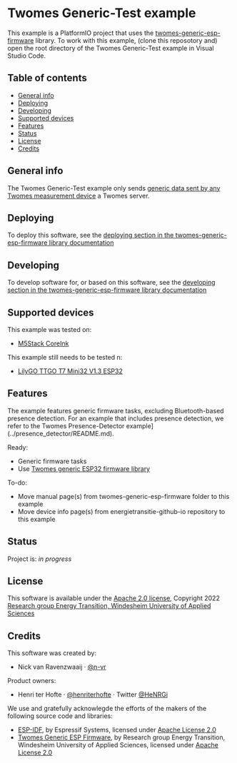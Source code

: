 # Twomes Generic-Test example

This example is a PlatformIO project that uses the [twomes-generic-esp-firmware](https://github.com/energietransitie/twomes-generic-esp-firmware) library. To work with this example, (clone this reposotory and) open the root directory of the Twomes Generic-Test example in Visual Studio Code.

## Table of contents
* [General info](#general-info)
* [Deploying](#deploying)
* [Developing](#developing) 
* [Supported devices](#supported-devices)
* [Features](#features)
* [Status](#status)
* [License](#license)
* [Credits](#credits)

## General info
The Twomes Generic-Test example only sends [generic data sent by any Twomes measurement device](https://github.com/energietransitie/twomes-generic-esp-firmware#readme) a Twomes server.

## Deploying
To deploy this software, see the [deploying section in the twomes-generic-esp-firmware library documentation](https://www.energietransitiewindesheim.nl/twomes-generic-esp-firmware/deploying/prerequisites/)

## Developing
To develop software for, or based on this software, see the [developing section in the twomes-generic-esp-firmware library documentation](https://www.energietransitiewindesheim.nl/twomes-generic-esp-firmware/developing-library-getstarted/prerequisites/)

## Supported devices
This example was tested on:
- [M5Stack CoreInk](https://github.com/m5stack/M5-CoreInk)

This example still needs to be tested n:
- [LilyGO TTGO T7 Mini32 V1.3 ESP32](https://github.com/LilyGO/ESP32-MINI-32-V1.3)

## Features
The example features generic firmware tasks, excluding Bluetooth-based presence detection. For an example that includes presence detection, we refer to the Twomes Presence-Detector example](../presence_detector/README.md).

Ready:
* Generic firmware tasks
* Use [Twomes generic ESP32 firmware library](https://github.com/energietransitie/twomes-generic-esp-firmware)

To-do:
* Move manual page(s) from twomes-generic-esp-firmware folder to this example
* Move device info page(s) from energietransitie-github-io repository to this example

## Status
Project is: _in progress_

## License
This software is available under the [Apache 2.0 license](./LICENSE), Copyright 2022 [Research group Energy Transition, Windesheim University of Applied Sciences](https://windesheim.nl/energietransitie) 

## Credits
This software was created by:
* Nick van Ravenzwaaij · [@n-vr](https://github.com/n-vr)

Product owners:
* Henri ter Hofte · [@henriterhofte](https://github.com/henriterhofte) · Twitter [@HeNRGi](https://twitter.com/HeNRGi)

We use and gratefully acknowlegde the efforts of the makers of the following source code and libraries:
* [ESP-IDF](https://github.com/espressif/esp-idf), by Espressif Systems, licensed under [Apache License 2.0](https://github.com/espressif/esp-idf/blob/9d34a1cd42f6f63b3c699c3fe8ec7216dd56f36a/LICENSE)
* [Twomes Generic ESP Firmware](https://github.com/energietransitie/twomes-generic-esp-firmware), by Research group Energy Transition, Windesheim University of Applied Sciences, licensed under [Apache License 2.0](https://github.com/energietransitie/twomes-generic-esp-firmware/blob/main/LICENSE.md)
